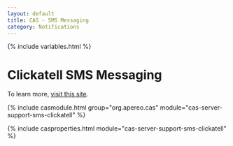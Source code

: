```yaml
---
layout: default
title: CAS - SMS Messaging
category: Notifications
---
```


{% include variables.html %}

# Clickatell SMS Messaging

To learn more, [visit this site](http://www.clickatell.com/).

{% include casmodule.html group="org.apereo.cas" module="cas-server-support-sms-clickatell" %}

{% include casproperties.html module="cas-server-support-sms-clickatell" %}
